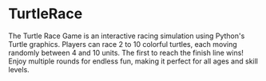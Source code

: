 # TurtleRace
The Turtle Race Game is an interactive racing simulation using Python's Turtle graphics. Players can race 2 to 10 colorful turtles, each moving randomly between 4 and 10 units. The first to reach the finish line wins! Enjoy multiple rounds for endless fun, making it perfect for all ages and skill levels.
